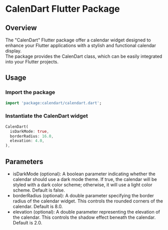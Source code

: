 # CalenDart Flutter Package

## Overview
The "CalenDart" Flutter package offer a calendar widget designed to enhance your Flutter applications with a stylish and functional calendar display. </br>
The package provides the CalenDart class, which can be easily integrated into your Flutter projects.

## Usage
### Import the package

```dart
import 'package:calendart/calendart.dart';
```

### Instantiate the CalenDart widget

```dart
CalenDart(
  isDarkMode: true,
  borderRadius: 16.0,
  elevation: 4.0,
),
```

## Parameters

- isDarkMode (optional): A boolean parameter indicating whether the calendar should use a dark mode theme. If true, the calendar will be styled with a dark color scheme; otherwise, it will use a light color scheme. Default is false.
- borderRadius (optional): A double parameter specifying the border radius of the calendar widget. This controls the rounded corners of the calendar. Default is 8.0.
- elevation (optional): A double parameter representing the elevation of the calendar. This controls the shadow effect beneath the calendar. Default is 2.0.

